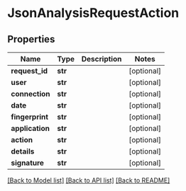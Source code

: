 # JsonAnalysisRequestAction


## Properties
Name | Type | Description | Notes
------------ | ------------- | ------------- | -------------
**request_id** | **str** |  | [optional] 
**user** | **str** |  | [optional] 
**connection** | **str** |  | [optional] 
**date** | **str** |  | [optional] 
**fingerprint** | **str** |  | [optional] 
**application** | **str** |  | [optional] 
**action** | **str** |  | [optional] 
**details** | **str** |  | [optional] 
**signature** | **str** |  | [optional] 

[[Back to Model list]](../README.md#documentation-for-models) [[Back to API list]](../README.md#documentation-for-api-endpoints) [[Back to README]](../README.md)


